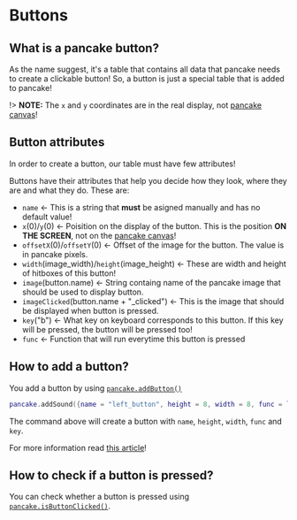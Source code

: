 # Buttons

## What is a pancake button?

As the name suggest, it's a table that contains all data that pancake needs to create a clickable button! So, a button is just a special table that is added to pancake!

!> **NOTE:** The `x` and `y` coordinates are in the real display, not [pancake canvas](http://mightypancake.games/#/documentation/topics/pancake_canvas)!

## Button attributes

In order to create a button, our table must have few attributes!

Buttons have their attributes that help you decide how they look, where they are and what they do. These are:
- `name` <- This is a string that **must** be asigned manually and has no default value!
- `x`(0)/`y`(0) <- Poisition on the display of the button. This is the position **ON THE SCREEN**, not on the [pancake canvas](http://mightypancake.games/#/documentation/topics/pancake_canvas)!
- `offsetX`(0)/`offsetY`(0) <- Offset of the image for the button. The value is in pancake pixels.
- `width`(image_width)/`height`(image_height) <- These are width and height of hitboxes of this button!
- `image`(button.name) <- String containg name of the pancake image that should be used to display button.
- `imageClicked`(button.name + "\_clicked") <- This is the image that should be displayed when button is pressed.
- `key`("b") <- What key on keyboard corresponds to this button. If this key will be pressed, the button will be pressed too!
- `func` <- Function that will run everytime this button is pressed

## How to add a button?

You add a button by using [`pancake.addButton()`](http://mightypancake.games/#/documentation/functions/pancake.addButton())

```lua
pancake.addSound({name = "left_button", height = 8, width = 8, func = leftPressed, key = "a"})
```

The command above will create a button with `name`, `height`, `width`, `func` and `key`.

For more information read [this article](http://mightypancake.games/#/documentation/functions/pancake.addButton())!

## How to check if a button is pressed?

You can check whether a button is pressed using [`pancake.isButtonClicked()`](http://mightypancake.games/#/documentation/functions/pancake.addButton()).
